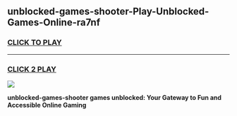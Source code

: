 
## unblocked-games-shooter-Play-Unblocked-Games-Online-ra7nf
<h3>
<a href="https://premium76.site?title=unblocked-games-shooter&ref=24A">CLICK TO PLAY</a></h3>
<hr>

<h3>
<a href="https://premium76.site?title=unblocked-games-shooter&ref=24A">CLICK 2 PLAY</a>
  
</h3>

<a href="https://premium76.site?title=unblocked-games-shooter&ref=24A"><img src="https://clearcache.store/games.png"></a>


**unblocked-games-shooter games unblocked: Your Gateway to Fun and Accessible Online Gaming**
